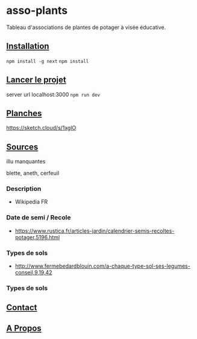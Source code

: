 # asso-plants

Tableau d'associations de plantes de potager à visée éducative.

## [Installation](#INSTALLER)

`npm install -g next`
`npm install`

## [Lancer le projet](#LANCERLEPROJET)

server url localhost:3000
`npm run dev`

## [Planches](#PLANCHES)

https://sketch.cloud/s/1xglO

## [Sources](#SOURCES)

illu manquantes

blette, aneth, cerfeuil

### Description

- Wikipedia FR

### Date de semi / Recole

- https://www.rustica.fr/articles-jardin/calendrier-semis-recoltes-potager,5196.html

### Types de sols

- http://www.fermebedardblouin.com/a-chaque-type-sol-ses-legumes-conseil,9,19,42

### Types de sols

## [Contact](#CONTACT)

## [A Propos](#APROPOS)
